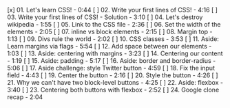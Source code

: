 [x] 01. Let's learn CSS! - 0:44
[ ] 02. Write your first lines of CSS! - 4:16
[ ] 03. Write your first lines of CSS! - Solution - 3:10
[ ] 04. Let's destroy wikipedia - 1:55
[ ] 05. Link to the CSS file - 2:36
[ ] 06. Set the width of the elements - 2:05
[ ] 07. inline vs block elements - 2:15
[ ] 08. Margin top - 1:13
[ ] 09. Divs rule the world - 2:02
[ ] 10. CSS classes - 3:53
[ ] 11. Aside: Learn margins via flags - 5:54
[ ] 12. Add space between our elements - 1:03
[ ] 13. Aside: centering with margins - 3:23
[ ] 14. Centering our content - 1:19
[ ] 15. Aside: padding - 5:17
[ ] 16. Aside: border and border-radius - 5:06
[ ] 17. Aside challenge: style Twitter button - 4:59
[ ] 18. Fix the input field - 4:43
[ ] 19. Center the button - 2:16
[ ] 20. Style the button - 4:26
[ ] 21. Why we can't have two block-level buttons - 4:25
[ ] 22. Aside: flexbox - 3:40
[ ] 23. Centering both buttons with flexbox - 2:52
[ ] 24. Google clone recap - 2:04